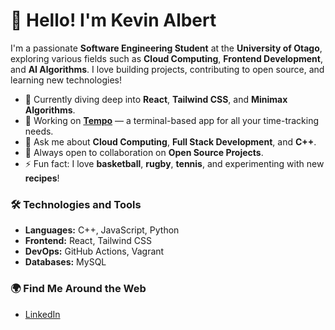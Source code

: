 # 👋 Hello! I'm Kevin Albert

I'm a passionate **Software Engineering Student** at the **University of Otago**, exploring various fields such as **Cloud Computing**, **Frontend Development**, and **AI Algorithms**. I love building projects, contributing to open source, and learning new technologies!

- 🌱 Currently diving deep into **React**, **Tailwind CSS**, and **Minimax Algorithms**.
- 🔭 Working on [**Tempo**](https://github.com/stobitejnr/Tempo) — a terminal-based app for all your time-tracking needs.
- 💬 Ask me about **Cloud Computing**, **Full Stack Development**, and **C++**.
- 🤝 Always open to collaboration on **Open Source Projects**.
- ⚡ Fun fact: I love **basketball**, **rugby**, **tennis**, and experimenting with new **recipes**!

### 🛠️ Technologies and Tools

- **Languages:** C++, JavaScript, Python
- **Frontend:** React, Tailwind CSS
- **DevOps:** GitHub Actions, Vagrant
- **Databases:** MySQL

### 🌍 Find Me Around the Web

- [LinkedIn](https://www.linkedin.com/in/kevin-albert-a2551a217/)